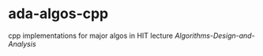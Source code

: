 # ada-algos-cpp
 cpp implementations for major algos in HIT lecture *Algorithms-Design-and-Analysis*
